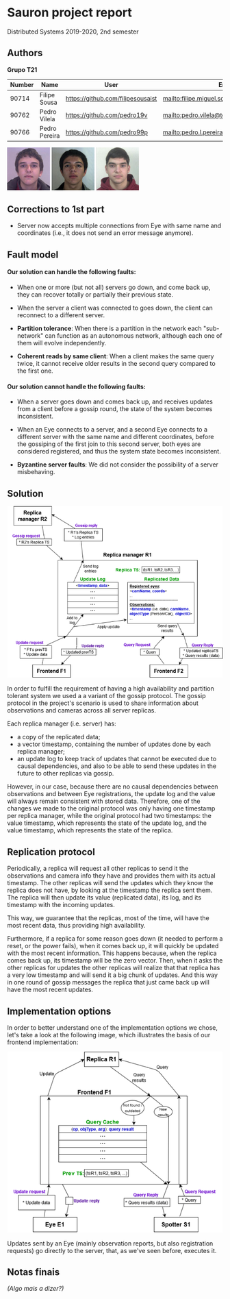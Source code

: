 # Sauron project report

Distributed Systems 2019-2020, 2nd semester


## Authors

**Grupo T21**

| Number | Name           | User                                | Email                                           |
| -------|----------------|-------------------------------------| ------------------------------------------------|
| 90714  | Filipe Sousa   | <https://github.com/filipesousaist> | <mailto:filipe.miguel.sousa@tecnico.ulisboa.pt> |
| 90762  | Pedro Vilela   | <https://github.com/pedro19v>       | <mailto:pedro.vilela@tecnico.ulisboa.pt>        |
| 90766  | Pedro Pereira  | <https://github.com/pedro99p>       | <mailto:pedro.l.pereira@tecnico.ulisboa.pt>     |

![Filipe Sousa](90714.png) ![Pedro Vilela](90762.png) ![Pedro Pereira](90766.png)

## Corrections to 1st part
- Server now accepts multiple connections from Eye with same name and coordinates (i.e., it does not send an error message anymore).

## Fault model

#### Our solution can handle the following faults:

- When one or more (but not all) servers go down, and come back up, they can recover totally or partially their previous state.

- When the server a client was connected to goes down, the client can reconnect to a different server.

- **Partition tolerance**: When there is a partition in the network each "sub-network" can function as an autonomous network, although each one of them will evolve independently.

- **Coherent reads by same client**: When a client makes the same query twice, it cannot receive older results in the second query compared to the first one.

#### Our solution cannot handle the following faults:

- When a server goes down and comes back up, and receives updates from a client before a gossip round, the state of the system becomes inconsistent.

- When an Eye connects to a server, and a second Eye connects to a different server with the same name and different coordinates, before the gossiping of the first join to this second server, both eyes are considered registered, and thus the system state becomes inconsistent.

- **Byzantine server faults**: We did not consider the possibility of a server misbehaving.

## Solution

![ReplicaStructure](ReplicaStructure.png)

In order to fulfill the requirement of having a high availability and partition tolerant system we used a
a variant of the gossip protocol. The gossip protocol in the project's scenario is used to share information about 
observations and cameras across all server replicas.

Each replica manager (i.e. server) has:
 - a copy of the replicated data;
 - a vector timestamp, containing the number of updates done by each replica manager;
 - an update log to keep track of updates that cannot be executed due to causal dependencies, and also to be able to send these updates in the future to other replicas via gossip.

However, in our case, because there are no causal dependencies between observations and between Eye registrations, the 
update log and the value will always remain consistent with stored data. 
Therefore, one of the changes we made to the original protocol was only having one timestamp per replica manager, while the original protocol had two timestamps: the value timestamp, which represents the state of the update log, and the value timestamp, which represents the state of the replica.




## Replication protocol

Periodically, a replica will request all other replicas to send it the observations and camera info they have and
provides them with its actual timestamp. The other replicas will send the updates which they know the replica does
not have, by looking at the timestamp the replica sent them. The replica will then update its value (replicated data), its log, 
and its timestamp with the incoming updates. 

This way, we guarantee that the replicas, most of the time, will have the most recent data, thus providing high
availability.

Furthermore, if a replica for some reason goes down (it needed to perform a reset, or the power fails), when it
comes back up, it will quickly be updated with the most recent information. This happens because, when the replica
comes back up, its timestamp will be the zero vector. Then, when it asks the other replicas for updates the other replicas 
will realize that that replica has a very low timestamp and will send it a big chunk of updates. And this way in
one round of gossip messages the replica that just came back up will have the most recent updates. 



## Implementation options

In order to better understand one of the implementation options we chose, let's take a look at the following image, which illustrates the basis of our frontend implementation:

![FrontendStructure](FrontendStructure.png)

Updates sent by an Eye (mainly observation reports, but also registration requests) go directly to the server, that, as we've seen before, executes it.



## Notas finais

_(Algo mais a dizer?)_
